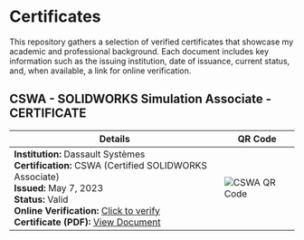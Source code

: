 # Certificates
This repository gathers a selection of verified certificates that showcase my academic and professional background. Each document includes key information such as the issuing institution, date of issuance, current status, and, when available, a link for online verification.

## CSWA - SOLIDWORKS Simulation Associate - CERTIFICATE 

| Details | QR Code |
|---------|---------|
| **Institution:** Dassault Systèmes<br>**Certification:** CSWA (Certified SOLIDWORKS Associate)<br>**Issued:** May 7, 2023<br>**Status:** Valid<br>**Online Verification:** [Click to verify](https://cv.virtualtester.com/qr/?b=SLDWRKS&i=C-TDJHEQZ8K5)<br>**Certificate (PDF):** [View Document](./certificates/Certificate_C-TDJHEQZ8K5.pdf) | <img src="https://api.qrserver.com/v1/create-qr-code/?size=200x200&data=https://cv.virtualtester.com/qr/?b=SLDWRKS&i=C-TDJHEQZ8K5" alt="CSWA QR Code">|

